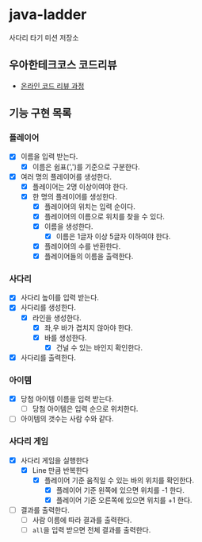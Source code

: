 # java-ladder

사다리 타기 미션 저장소

## 우아한테크코스 코드리뷰

- [온라인 코드 리뷰 과정](https://github.com/woowacourse/woowacourse-docs/blob/master/maincourse/README.md)

## 기능 구현 목록

### 플레이어

- [x] 이름을 입력 받는다.
    - [x] 이름은 쉼표(',')를 기준으로 구분한다.
- [x] 여러 명의 플레이어를 생성한다.
    - [x] 플레이어는 2명 이상이여야 한다.
    - [x] 한 명의 플레이어를 생성한다.
        - [x] 플레이어의 위치는 입력 순이다.
        - [x] 플레이어의 이름으로 위치를 찾을 수 있다.
        - [x] 이름을 생성한다.
            - [x] 이름은 1글자 이상 5글자 이하여야 한다.
        - [x] 플레이어의 수를 반환한다.
        - [x] 플레이어들의 이름을 출력한다.

### 사다리

- [x] 사다리 높이를 입력 받는다.
- [x] 사다리를 생성한다.
    - [x] 라인을 생성한다.
        - [x] 좌,우 바가 겹치지 않아야 한다.
        - [x] 바를 생성한다.
            - [x] 건널 수 있는 바인지 확인한다.
- [x] 사다리를 출력한다.

### 아이템

- [x] 당첨 아이템 이름을 입력 받는다.
    - [ ] 당첨 아이템은 입력 순으로 위치한다.
- [ ] 아이템의 갯수는 사람 수와 같다.

### 사다리 게임

- [x] 사다리 게임을 실행한다
    - [x] Line 만큼 반복한다
        - [x] 플레이어 기준 움직일 수 있는 바의 위치를 확인한다.
            - [x] 플레이어 기준 왼쪽에 있으면 위치를 -1 한다.
            - [x] 플레이어 기준 오른쪽에 있으면 위치를 +1 한다.
- [ ] 결과를 출력한다.
    - [ ] 사람 이름에 따라 결과를 출력한다.
    - [ ] `all`을 입력 받으면 전체 결과를 출력한다.
